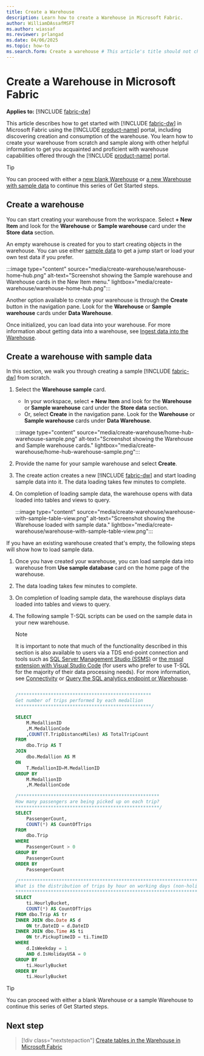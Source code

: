 ```yaml
---
title: Create a Warehouse
description: Learn how to create a Warehouse in Microsoft Fabric.
author: WilliamDAssafMSFT
ms.author: wiassaf
ms.reviewer: prlangad
ms.date: 04/06/2025
ms.topic: how-to
ms.search.form: Create a warehouse # This article's title should not change. If so, contact engineering.
---
```

# Create a Warehouse in Microsoft Fabric

**Applies to:** [!INCLUDE [fabric-dw](includes/applies-to-version/fabric-dw.md)]

This article describes how to get started with [!INCLUDE [fabric-dw](includes/fabric-dw.md)] in Microsoft Fabric using the [!INCLUDE [product-name](../includes/product-name.md)] portal, including discovering creation and consumption of the warehouse. You learn how to create your warehouse from scratch and sample along with other helpful information to get you acquainted and proficient with warehouse capabilities offered through the [!INCLUDE [product-name](../includes/product-name.md)] portal.

> [!TIP]
> You can proceed with either a [new blank Warehouse](#how-to-create-a-blank-warehouse) or [a new Warehouse with sample data](#how-to-create-a-warehouse-sample) to continue this series of Get Started steps.

<a id="how-to-create-a-warehouse"></a>

<a id="how-to-create-a-blank-warehouse"></a>

## Create a warehouse

You can start creating your warehouse from the workspace. Select **+ New Item** and look for the **Warehouse** or **Sample warehouse** card under the **Store data** section. 

An empty warehouse is created for you to start creating objects in the warehouse. You can use either [sample data](/azure/open-datasets/dataset-catalog) to get a jump start or load your own test data if you prefer.

:::image type="content" source="media/create-warehouse/warehouse-home-hub.png" alt-text="Screenshot showing the Sample warehouse and Warehouse cards in the New Item menu." lightbox="media/create-warehouse/warehouse-home-hub.png":::

Another option available to create your warehouse is through the **Create** button in the navigation pane. Look for the **Warehouse** or **Sample warehouse** cards under **Data Warehouse**.

Once initialized, you can load data into your warehouse. For more information about getting data into a warehouse, see [Ingest data into the Warehouse](ingest-data.md).

<a id="how-to-create-a-warehouse-sample"></a>

## Create a warehouse with sample data

In this section, we walk you through creating a sample [!INCLUDE [fabric-dw](includes/fabric-dw.md)] from scratch.

1. Select the **Warehouse sample** card.
    - In your workspace, select **+ New Item** and look for the **Warehouse** or **Sample warehouse** card under the **Store data** section. 
    - Or, select **Create** in the navigation pane. Look for the **Warehouse** or **Sample warehouse** cards under **Data Warehouse**.

   :::image type="content" source="media/create-warehouse/home-hub-warehouse-sample.png" alt-text="Screenshot showing the Warehouse and Sample warehouse cards." lightbox="media/create-warehouse/home-hub-warehouse-sample.png":::

1. Provide the name for your sample warehouse and select **Create**.

1. The create action creates a new [!INCLUDE [fabric-dw](includes/fabric-dw.md)] and start loading sample data into it. The data loading takes few minutes to complete.

1. On completion of loading sample data, the warehouse opens with data loaded into tables and views to query.

   :::image type="content" source="media/create-warehouse/warehouse-with-sample-table-view.png" alt-text="Screenshot showing the Warehouse loaded with sample data." lightbox="media/create-warehouse/warehouse-with-sample-table-view.png":::

If you have an existing warehouse created that's empty, the following steps will show how to load sample data.

1. Once you have created your warehouse, you can load sample data into warehouse from **Use sample database** card on the home page of the warehouse.

1. The data loading takes few minutes to complete.

1. On completion of loading sample data, the warehouse displays data loaded into tables and views to query.

1. The following sample T-SQL scripts can be used on the sample data in your new warehouse.

    > [!NOTE]
    > It is important to note that much of the functionality described in this section is also available to users via a TDS end-point connection and tools such as [SQL Server Management Studio (SSMS)](/sql/ssms/download-sql-server-management-studio-ssms) or [the mssql extension with Visual Studio Code](/sql/tools/visual-studio-code/mssql-extensions?view=fabric&preserve-view=true) (for users who prefer to use T-SQL for the majority of their data processing needs). For more information, see [Connectivity](connectivity.md) or [Query the SQL analytics endpoint or Warehouse](query-warehouse.md).

    ```sql
    
    /*************************************************
    Get number of trips performed by each medallion
    **************************************************/
    
    SELECT 
        M.MedallionID
        ,M.MedallionCode
        ,COUNT(T.TripDistanceMiles) AS TotalTripCount
    FROM   
        dbo.Trip AS T
    JOIN   
        dbo.Medallion AS M
    ON 
        T.MedallionID=M.MedallionID
    GROUP BY 
        M.MedallionID
        ,M.MedallionCode
    
    /****************************************************
    How many passengers are being picked up on each trip?
    *****************************************************/
    SELECT
        PassengerCount,
        COUNT(*) AS CountOfTrips
    FROM 
        dbo.Trip
    WHERE 
        PassengerCount > 0
    GROUP BY 
        PassengerCount
    ORDER BY 
        PassengerCount
    
    /*********************************************************************************
    What is the distribution of trips by hour on working days (non-holiday weekdays)?
    *********************************************************************************/
    SELECT
        ti.HourlyBucket,
        COUNT(*) AS CountOfTrips
    FROM dbo.Trip AS tr
    INNER JOIN dbo.Date AS d
        ON tr.DateID = d.DateID
    INNER JOIN dbo.Time AS ti
        ON tr.PickupTimeID = ti.TimeID
    WHERE
        d.IsWeekday = 1
        AND d.IsHolidayUSA = 0
    GROUP BY
        ti.HourlyBucket
    ORDER BY
        ti.HourlyBucket
    ```

> [!TIP]
> You can proceed with either a blank Warehouse or a sample Warehouse to continue this series of Get Started steps.

## Next step

> [!div class="nextstepaction"]
> [Create tables in the Warehouse in Microsoft Fabric](create-table.md)
